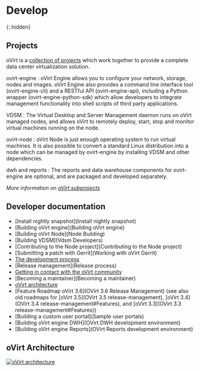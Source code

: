 # Develop
{:.hidden}

<section class="row">

<section class="col-md-4">

## Projects

oVirt is a [collection of projects](Architecture) which work together to provide a complete data center virtualization solution.

ovirt-engine
: oVirt Engine allows you to configure your network, storage, nodes and images. oVirt Engine also provides a command line interface tool (ovirt-engine-cli) and a RESTful API (ovirt-engine-api), including a Python wrapper (ovirt-engine-python-sdk) which allow developers to integrate management functionality into shell scripts of third party applications.

VDSM
: The Virtual Desktop and Server Management daemon runs on oVirt managed nodes, and allows oVirt to remotely deploy, start, stop and monitor virtual machines running on the node.

ovirt-node
: oVirt Node is just enough operating system to run virtual machines. It is also possible to convert a standard Linux distribution into a node which can be managed by ovirt-engine by installing VDSM and other dependencies.

dwh and reports
: The reports and data warehouse components for ovirt-engine are optional, and are packaged and developed separately.

_More information on [oVirt subprojects](Subprojects)_

</section>


<section class="col-md-4">

## Developer documentation

- [Install nightly snapshot](Install nightly snapshot)
- [Building oVirt engine](Building oVirt engine)
- [Building oVirt Node](Node Building)
- [Building VDSM](Vdsm Developers)
- [Contributing to the Node project](Contributing to the Node project)
- [Submitting a patch with Gerrit](Working with oVirt Gerrit)
- [The development process](DevProcess)
- [Release management](Release process)
- [Getting in contact with the oVirt community](Communication)
- [Becoming a maintainer](Becoming a maintainer)
- [oVirt architecture](Architecture)
- [Feature Roadmap oVirt 3.6](OVirt 3.6 Release Management)
  (see also old roadmaps for
  [oVirt 3.5](OVirt 3.5 release-management),
  [oVirt 3.4](OVirt 3.4 release-management#Features), and
  [oVirt 3.3](OVirt 3.3 release-management#Features))
- [Building a custom user portal](Sample user portals)
- [Building oVirt engine DWH](OVirt DWH development environment)
- [Building oVirt engine Reports](OVirt Reports development environment)

</section>


<section class="col-md-4">

## oVirt Architecture

[![oVirt architecture](Overall-arch.png)](images/wiki/Overall-arch.png)

</section>
</section>
